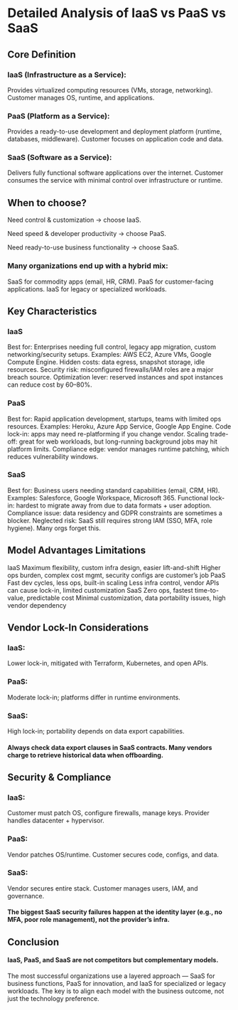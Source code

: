 # Detailed Analysis of IaaS vs PaaS vs SaaS

## Core Definition

### IaaS (Infrastructure as a Service): 
Provides virtualized computing resources (VMs, storage, networking). Customer manages OS, runtime, and applications.
### PaaS (Platform as a Service): 
Provides a ready-to-use development and deployment platform (runtime, databases, middleware). Customer focuses on application code and data.
### SaaS (Software as a Service): 
Delivers fully functional software applications over the internet. Customer consumes the service with minimal control over infrastructure or runtime.

## When to choose?

Need control & customization → choose IaaS.

Need speed & developer productivity → choose PaaS.

Need ready-to-use business functionality → choose SaaS.

### Many organizations end up with a hybrid mix:
SaaS for commodity apps (email, HR, CRM).
PaaS for customer-facing applications.
IaaS for legacy or specialized workloads.


## Key Characteristics

### IaaS

Best for: Enterprises needing full control, legacy app migration, custom networking/security setups.
Examples: AWS EC2, Azure VMs, Google Compute Engine.
Hidden costs: data egress, snapshot storage, idle resources.
Security risk: misconfigured firewalls/IAM roles are a major breach source.
Optimization lever: reserved instances and spot instances can reduce cost by 60–80%.

### PaaS

Best for: Rapid application development, startups, teams with limited ops resources.
Examples: Heroku, Azure App Service, Google App Engine.
Code lock-in: apps may need re-platforming if you change vendor.
Scaling trade-off: great for web workloads, but long-running background jobs may hit platform limits.
Compliance edge: vendor manages runtime patching, which reduces vulnerability windows.

### SaaS

Best for: Business users needing standard capabilities (email, CRM, HR).
Examples: Salesforce, Google Workspace, Microsoft 365.
Functional lock-in: hardest to migrate away from due to data formats + user adoption.
Compliance issue: data residency and GDPR constraints are sometimes a blocker.
Neglected risk: SaaS still requires strong IAM (SSO, MFA, role hygiene). Many orgs forget this.

## Model Advantages Limitations

IaaS Maximum flexibility, custom infra design, easier lift-and-shift Higher ops burden, complex cost mgmt, security configs are customer’s job
PaaS Fast dev cycles, less ops, built-in scaling Less infra control, vendor APIs can cause lock-in, limited customization
SaaS Zero ops, fastest time-to-value, predictable cost Minimal customization, data portability issues, high vendor dependency

## Vendor Lock-In Considerations

### IaaS:
Lower lock-in, mitigated with Terraform, Kubernetes, and open APIs.
### PaaS:
Moderate lock-in; platforms differ in runtime environments.
### SaaS:
High lock-in; portability depends on data export capabilities.

#### Always check data export clauses in SaaS contracts. Many vendors charge to retrieve historical data when offboarding.

## Security & Compliance

### IaaS: 
Customer must patch OS, configure firewalls, manage keys. Provider handles datacenter + hypervisor.
### PaaS:
Vendor patches OS/runtime. Customer secures code, configs, and data.
### SaaS:
Vendor secures entire stack. Customer manages users, IAM, and governance.
#### The biggest SaaS security failures happen at the identity layer (e.g., no MFA, poor role management), not the provider’s infra.

## Conclusion

#### IaaS, PaaS, and SaaS are not competitors but complementary models.
The most successful organizations use a layered approach — SaaS for business functions, PaaS for innovation, and IaaS for specialized or legacy workloads. The key is to align each model with the business outcome, not just the technology preference.



